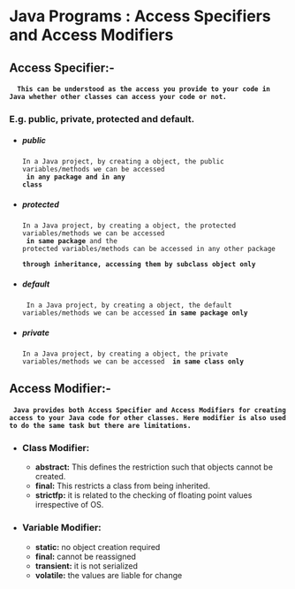 # Java Programs :  Access Specifiers and Access Modifiers

## Access Specifier:- 
#### ```  This can be understood as the access you provide to your code in Java whether other classes can access your code or not.```

### E.g. public, private, protected and default.

* ##### public 
	<code>In a Java project, by creating a object, the public variables/methods  we can be accessed <br> <b>in any package and in any class</b> </code>
* ##### protected 
	<code>In a Java project, by creating a object, the protected variables/methods we can be accessed <br>  <b>in same package</b> and the protected variables/methods can be accessed in any other package <br>  <b>through inheritance, accessing them by subclass object only</b> </code>
* ##### default 
	<code> In a Java project, by creating a object, the default  variables/methods we can be accessed <b>in same package only </b> </code>
* ##### private 
	<code>In a Java project, by creating a object, the private variables/methods we can be accessed <b> in same class only </b> </code>

## Access Modifier:- 
#### ````  Java provides both Access Specifier and Access Modifiers for creating access to your Java code for other classes. Here modifier is also used to do the same task but there are limitations. ````

* ### Class Modifier:
	*  **abstract:** This defines the restriction such that objects cannot be created.
	*  **final:** This restricts a class from being inherited.
	*  **strictfp:** it is related to the checking of floating point values irrespective of OS.
		
* ### Variable Modifier:
	* **static:** no object creation required
	* **final:** cannot be reassigned
	* **transient:** it is not serialized
	* **volatile:** the values are liable for change
